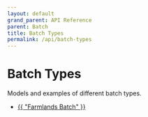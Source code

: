 ```yaml
---
layout: default
grand_parent: API Reference
parent: Batch
title: Batch Types
permalink: /api/batch-types
---
```


# Batch Types

Models and examples of different batch types.

<ul class="nav-list">
  <li>
    <a href="{{ "farmlands" }}">{{ "Farmlands Batch" }}</a>
  </li>
</ul>

